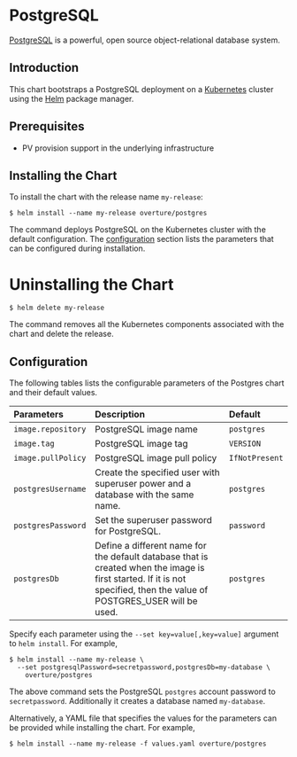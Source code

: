 # PostgreSQL

[PostgreSQL](https://www.postgresql.org/) is a powerful, open source object-relational database system.

## Introduction

This chart bootstraps a PostgreSQL deployment on a [Kubernetes](https://kubernetes.io) cluster using the [Helm](https://helm.sh) package manager.

## Prerequisites

- PV provision support in the underlying infrastructure

## Installing the Chart
To install the chart with the release name `my-release`:

```console
$ helm install --name my-release overture/postgres
```

The command deploys PostgreSQL on the Kubernetes cluster with the default configuration. The [configuration](#configuration) section lists the parameters that can be configured during installation.

# Uninstalling the Chart

```console
$ helm delete my-release
```

The command removes all the Kubernetes components associated with the chart and delete the release.

## Configuration
The following tables lists the configurable parameters of the Postgres chart and their default values.

| Parameters         | Description                                                                                                                                                             | Default        |
|:-------------------|:------------------------------------------------------------------------------------------------------------------------------------------------------------------------|:---------------|
| `image.repository` | PostgreSQL image name                                                                                                                                                   | `postgres`       |
| `image.tag`        | PostgreSQL image tag                                                                                                                                                    | `VERSION`      |
| `image.pullPolicy` | PostgreSQL image pull policy                                                                                                                                            | `IfNotPresent` |
| `postgresUsername` | Create the specified user with superuser power and a database with the same name.                                                                                       | `postgres`     |
| `postgresPassword` | Set the superuser password for PostgreSQL.                                                                                                                              | `password`     |
| `postgresDb`       | Define a different name for the default database that is created when the image is first started. If it is not specified, then the value of POSTGRES_USER will be used. | `postgres`     |


Specify each parameter using the `--set key=value[,key=value]` argument to `helm install`. For example,

```console
$ helm install --name my-release \
  --set postgresqlPassword=secretpassword,postgresDb=my-database \
    overture/postgres
```

The above command sets the PostgreSQL `postgres` account password to `secretpassword`. Additionally it creates a database named `my-database`.

Alternatively, a YAML file that specifies the values for the parameters can be provided while installing the chart. For example,

```console
$ helm install --name my-release -f values.yaml overture/postgres
```
